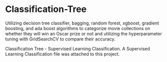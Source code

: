 # Classification-Tree

Utilizing decision tree classifier, bagging, random forest, xgboost, gradient boosting, and ada boost algorithms to categorize movie collections on whether they will win an Oscar prize or not and utilizing the hyperparameter tuning with GridSearchCV to compare their accuracy.

Classification Tree - Supervised Learning Classification.
A Supervised Learning Classification file was attached to this project.

